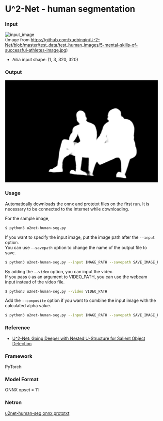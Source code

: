 # U^2-Net - human segmentation

### Input
![input_image](input.png)  
(Image from https://github.com/xuebinqin/U-2-Net/blob/master/test_data/test_human_images/5-mental-skills-of-successful-athletes-image.jpg)
- Ailia input shape: (1, 3, 320, 320)  

### Output
![output_image](output.png)

### Usage
Automatically downloads the onnx and prototxt files on the first run.
It is necessary to be connected to the Internet while downloading.

For the sample image,
``` bash
$ python3 u2net-human-seg.py
```

If you want to specify the input image, put the image path after the `--input` option.  
You can use `--savepath` option to change the name of the output file to save.
```bash
$ python3 u2net-human-seg.py --input IMAGE_PATH --savepath SAVE_IMAGE_PATH
```

By adding the `--video` option, you can input the video.   
If you pass `0` as an argument to VIDEO_PATH, you can use the webcam input instead of the video file.
```bash
$ python3 u2net-human-seg.py --video VIDEO_PATH
```

Add the `--composite` option if you want to combine the input image with the calculated alpha value.
```bash
$ python3 u2net-human-seg.py --input IMAGE_PATH --savepath SAVE_IMAGE_PATH --composite
```

### Reference

- [U^2-Net: Going Deeper with Nested U-Structure for Salient Object Detection](https://github.com/NathanUA/U-2-Net)

### Framework

PyTorch

### Model Format

ONNX opset = 11

### Netron

[u2net-human-seg.onnx.prototxt](https://netron.app/?url=https://storage.googleapis.com/ailia-models/u2net-human-seg/u2net-human-seg.onnx.prototxt)

